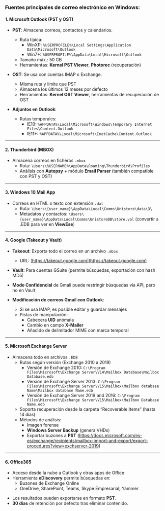### Fuentes principales de correo electrónico en Windows:

#### 1. Microsoft Outlook (PST y OST)
* **PST**: Almacena correos, contactos y calendarios.
	* Ruta típica:
		* WinXP: `%USERPROFILE%\Local Settings\Application Data\Microsoft\Outlook`
		* Win7+: `%USERPROFILE%\AppData\Local\Microsoft\Outlook`
	* Tamaño máx.: 50 GB
	* Herramientas: **Kernel PST Viewer**, **Photorec** (recuperación)

* **OST**: Se usa con cuentas IMAP o Exchange.
	* Misma ruta y límite que PST
	* Almacena los últimos 12 meses por defecto
	* Herramientas: **Kernel OST Viewer**, herramientas de recuperación de OST

* **Adjuntos en Outlook**:
	* Rutas temporales:
		* IE10: `%APPDATA%\Local\Microsoft\Windows\Temporary Internet Files\Content.Outlook`
		* IE11+: `%APPDATA%\Local\Microsoft\InetCache\Content.Outlook`

---

#### 2. Thunderbird (MBOX)
* Almacena correos en ficheros `.mbox`
	* Ruta: `\Users\%USERNAME%\AppData\Roaming\Thunderbird\Profiles`
	* Análisis con **Autopsy** + módulo **Email Parser** (también compatible con PST y OST)

---

#### 3. Windows 10 Mail App
* Correos en HTML o texto con extensión `.dat`
	* Ruta: `\Users\{user_name}\AppData\Local\Comms\Unistore\data\3\`
	* Metadatos y contactos: `\Users\{user_name}\AppData\Local\Comms\UnistoreDB\store.vol` (convertir a .EDB para ver en **ViewEse**)

---

#### 4. Google (Takeout y Vault)
* **Takeout**: Exporta todo el correo en un archivo `.mbox`
	* URL: [https://takeout.google.com](https://takeout.google.com)

* **Vault**: Para cuentas GSuite (permite búsquedas, exportación con hash MD5)

* **Modo Confidencial** de Gmail puede restringir búsquedas vía API, pero no en Vault

* **Modificación de correos Gmail con Outlook**:
	* Si se usa IMAP, es posible editar y guardar mensajes
	* Pistas de manipulación:
		* Cabecera **UID** anómala
		* Cambio en campo **X-Mailer**
		* Añadido de delimitador MIME con marca temporal

---

#### 5. Microsoft Exchange Server
* Almacena todo en archivos `.EDB`
	* Rutas según versión (Exchange 2010 a 2019)
		* Versión de Exchange 2010:
		`C:\Program Files\Microsoft\Exchange Server\V14\Mailbox Database\Mailbox Database.edb`
		* Versión de Exchange Server 2013:
		`C:\Program Files\Microsoft\Exchange Server\V15\Mailbox\Mailbox database Name\Mailbox database Name.edb`
		* Versión de Exchange Server 2019 and 2016:
		`C:\Program Files\Microsoft\Exchange Server\V15\Mailbox\Mailbox Database Name.edb`
	* Soporta recuperación desde la carpeta “Recoverable Items” (hasta 14 días)
	* Métodos de análisis:
	    * Imagen forense
	    * **Windows Server Backup** (genera VHDs)
	    * Exportar buzones a **PST** (https://docs.microsoft.com/es-es/exchange/recipients/mailbox-import-and-export/export-procedures?view=exchserver-2019)

---

#### 6. Office365
* Acceso desde la nube a Outlook y otras apps de Office
* Herramienta **eDiscovery** permite búsquedas en:
	* Buzones de Exchange Online
	* OneDrive, SharePoint, Teams, Skype Empresarial, Yammer
- Los resultados pueden exportarse en formato **PST**.
- **30 días** de retención por defecto tras eliminar contenido.
